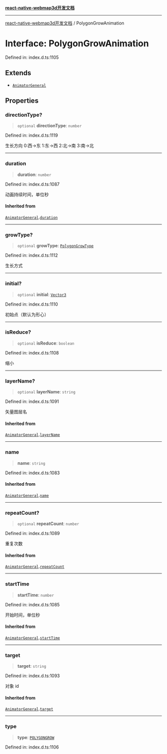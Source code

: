 [**react-native-webmap3d开发文档**](../README.md)

***

[react-native-webmap3d开发文档](../globals.md) / PolygonGrowAnimation

# Interface: PolygonGrowAnimation

Defined in: index.d.ts:1105

## Extends

- [`AnimatorGeneral`](AnimatorGeneral.md)

## Properties

### directionType?

> `optional` **directionType**: `number`

Defined in: index.d.ts:1119

生长方向
0:西->东
1:东->西
2:北->南
3:南->北

***

### duration

> **duration**: `number`

Defined in: index.d.ts:1087

动画持续时间，单位秒

#### Inherited from

[`AnimatorGeneral`](AnimatorGeneral.md).[`duration`](AnimatorGeneral.md#duration)

***

### growType?

> `optional` **growType**: [`PolygonGrowType`](../enumerations/PolygonGrowType.md)

Defined in: index.d.ts:1112

生长方式

***

### initial?

> `optional` **initial**: [`Vector3`](Vector3.md)

Defined in: index.d.ts:1110

初始点（默认为形心）

***

### isReduce?

> `optional` **isReduce**: `boolean`

Defined in: index.d.ts:1108

缩小

***

### layerName?

> `optional` **layerName**: `string`

Defined in: index.d.ts:1091

矢量图层名

#### Inherited from

[`AnimatorGeneral`](AnimatorGeneral.md).[`layerName`](AnimatorGeneral.md#layername)

***

### name

> **name**: `string`

Defined in: index.d.ts:1083

#### Inherited from

[`AnimatorGeneral`](AnimatorGeneral.md).[`name`](AnimatorGeneral.md#name)

***

### repeatCount?

> `optional` **repeatCount**: `number`

Defined in: index.d.ts:1089

重复次数

#### Inherited from

[`AnimatorGeneral`](AnimatorGeneral.md).[`repeatCount`](AnimatorGeneral.md#repeatcount)

***

### startTime

> **startTime**: `number`

Defined in: index.d.ts:1085

开始时间，单位秒

#### Inherited from

[`AnimatorGeneral`](AnimatorGeneral.md).[`startTime`](AnimatorGeneral.md#starttime)

***

### target

> **target**: `string`

Defined in: index.d.ts:1093

对象 id

#### Inherited from

[`AnimatorGeneral`](AnimatorGeneral.md).[`target`](AnimatorGeneral.md#target)

***

### type

> **type**: [`POLYGONGROW`](../enumerations/AnimatorType.md#polygongrow)

Defined in: index.d.ts:1106
